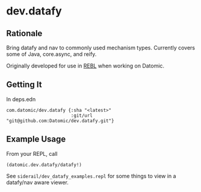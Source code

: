# dev.datafy

## Rationale

Bring datafy and nav to commonly used mechanism types. Currently
covers some of Java, core.async, and reify.

Originally developed for use in
[REBL](https://docs.datomic.com/cloud/other-tools/REBL.html) when
working on Datomic.

## Getting It

In deps.edn

    com.datomic/dev.datafy {:sha "<latest>" 
	                        :git/url "git@github.com:Datomic/dev.datafy.git"}


## Example Usage

From your REPL, call

    (datomic.dev.datafy/datafy!)

See `siderail/dev_datafy_examples.repl` for some things to view in a
datafy/nav aware viewer.
